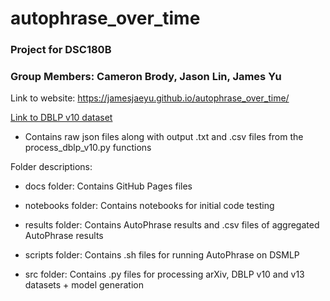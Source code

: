 # autophrase_over_time
### Project for DSC180B

### Group Members: Cameron Brody, Jason Lin, James Yu

Link to website: https://jamesjaeyu.github.io/autophrase_over_time/

[Link to DBLP v10 dataset](https://drive.google.com/file/d/1K5IqyPai_rDti8ayYuXC9Oa9DFP2FgWv/view?usp=sharing)

- Contains raw json files along with output .txt and .csv files from the process_dblp_v10.py functions

Folder descriptions: 
- docs folder: Contains GitHub Pages files

- notebooks folder: Contains notebooks for initial code testing

- results folder: Contains AutoPhrase results and .csv files of aggregated AutoPhrase results

- scripts folder: Contains .sh files for running AutoPhrase on DSMLP

- src folder: Contains .py files for processing arXiv, DBLP v10 and v13 datasets + model generation
